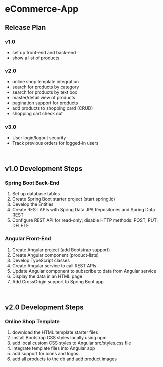﻿# eCommerce-App


## Release Plan

### v1.0
- set up front-end and back-end
- show a list of products

### v2.0
- online shop template integration
- search for products by category
- search for products by text box
- master/detail view of products
- pagination support for products
- add products to shopping card (CRUD)
- shopping cart check out

### v3.0
- User login/logout security
- Track previous orders for logged-in users

<br/>

## v1.0 Development Steps

### Spring Boot Back-End
1. Set up database tables
2. Create Spring Boot starter project (start.spring.io)
3. Develop the Entities
4. Create REST APIs with Spring Data JPA Repositories and Spring Data REST
5. Configure REST API for read-only; disable HTTP methods: POST, PUT, DELETE

### Angular Front-End
1. Create Angular project (add Bootstrap support)
2. Create Angular component (product-lists)
3. Develop TypeScript classes
4. Create Angular service to call REST APIs
5. Update Angular component to subscribe to data from Angular service
6. Display the data in an HTML page
7. Add CrossOrigin support to Spring Boot app

<br/>

## v2.0 Development Steps

### Online Shop Template
1. download the HTML template starter files
2. install Bootstrap CSS styles locally using npm
3. add local custom CSS styles to Angular src/styles.css file
4. integrate template files into Angular app
5. add support for icons and logos
6. add all products to the db and add product images
